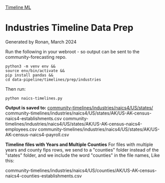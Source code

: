 [Timeline ML](../../) 

# Industries Timeline Data Prep

Generated by Ronan, March 2024

Run the following in your webroot - so output can be sent to the community-forecasting repo.

	python3 -m venv env &&
	source env/bin/activate &&
	pip install pandas &&
	cd data-pipeline/timelines/prep/industries

Then run:

	python naics-timelines.py


**Output is saved to:**
[community-timelines/industries/naics4/US/states/](https://github.com/ModelEarth/community-timelines/tree/main/industries/naics4/US/states)
community-timelines/industries/naics4/US/states/AK/US-AK-census-naics4-establishments.csv
community-timelines/industries/naics4/US/states/AK/US-AK-census-naics4-employees.csv
community-timelines/industries/naics4/US/states/AK/US-AK-census-naics4-payroll.csv

**Timeline files with Years and Multiple Counties**
For files with multiple years and county fips rows, we send to a "counties" folder instead of the "states" folder, and we include the word "counties" in the file names, Like this:

community-timelines/industries/naics4/US/counties/AK/US-AK-census-naics4-counties-establishments.csv